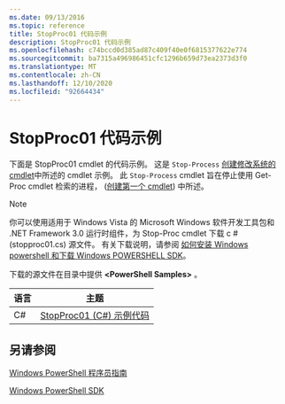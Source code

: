 ```yaml
---
ms.date: 09/13/2016
ms.topic: reference
title: StopProc01 代码示例
description: StopProc01 代码示例
ms.openlocfilehash: c74bccd0d385ad87c409f40e0f6815377622e774
ms.sourcegitcommit: ba7315a496986451cfc1296b659d73ea2373d3f0
ms.translationtype: MT
ms.contentlocale: zh-CN
ms.lasthandoff: 12/10/2020
ms.locfileid: "92664434"
---
```

# <a name="stopproc01-code-samples"></a>StopProc01 代码示例

下面是 StopProc01 cmdlet 的代码示例。 这是 `Stop-Process` [创建修改系统的 cmdlet](../cmdlet/creating-a-cmdlet-that-modifies-the-system.md)中所述的 cmdlet 示例。 此 `Stop-Process` cmdlet 旨在停止使用 Get-Proc cmdlet 检索的进程， ([创建第一个 cmdlet](../cmdlet/creating-a-cmdlet-without-parameters.md)) 中所述。

> [!NOTE]
> 你可以使用适用于 Windows Vista 的 Microsoft Windows 软件开发工具包和 .NET Framework 3.0 运行时组件，为 Stop-Proc cmdlet 下载 c # (stopproc01.cs) 源文件。 有关下载说明，请参阅 [如何安装 Windows powershell 和下载 Windows POWERSHELL SDK](/powershell/scripting/developer/installing-the-windows-powershell-sdk)。
>
> 下载的源文件在目录中提供 **\<PowerShell Samples>** 。

|语言|主题|
|--------------|-----------|
|C#|[StopProc01 (C#) 示例代码](./stopproc01-csharp-sample-code.md)|

## <a name="see-also"></a>另请参阅

[Windows PowerShell 程序员指南](./windows-powershell-programmer-s-guide.md)

[Windows PowerShell SDK](../windows-powershell-reference.md)

